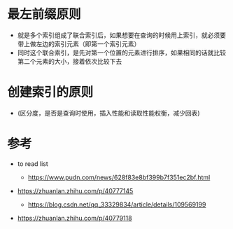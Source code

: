# 最左前缀原则

- 就是多个索引组成了联合索引后，如果想要在查询的时候用上索引，就必须要带上做左边的索引元素（即第一个索引元素）
- 同时这个联合索引，是先对第一个位置的元素进行排序，如果相同的话就比较第二个元素的大小，接着依次比较下去



# 创建索引的原则

- (区分度，是否是查询时使用，插入性能和读取性能权衡，减少回表)



# 参考

- to read list

  - https://www.pudn.com/news/628f83e8bf399b7f351ec2bf.html
- https://zhuanlan.zhihu.com/p/40777145
  - https://blog.csdn.net/qq_33329834/article/details/109569199
- https://zhuanlan.zhihu.com/p/40779118